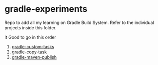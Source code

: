 # gradle-experiments
Repo to add all my learning on Gradle Build System. Refer to the individual projects inside this folder.

It Good to go in this order

1. [gradle-custom-tasks](gradle-custom-tasks)
2. [gradle-copy-task](gradle-copy-task)
3. [gradle-maven-publish](gradle-maven-publish)
